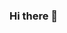 ### Hi there 👋

<!--
**smelliottsmith/smelliottsmith** is a ✨ _special_ ✨ repository because its `README.md` (this file) appears on your GitHub profile.

Here are some ideas to get you started:
- 👋 Hi, I'm @smelliottsmith
- 🔭 I’m currently working on idk
- 🌱 I’m currently learning idk
- 👯 I’m looking to collaborate on idk
- 🤔 I’m looking for help with everything idk
- 💬 Ask me about cats
- 📫 How to reach me: fuck off
- 😄 Pronouns: she/he
- ⚡ Fun fact: deez nutz in yo mouth
-->

